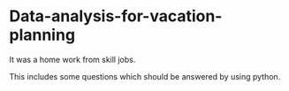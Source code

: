 # Data-analysis-for-vacation-planning
It was a home work from skill jobs. 

This includes some questions which should be answered by using python. 
